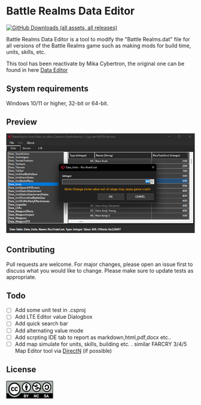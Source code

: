 # Battle Realms Data Editor

[![GitHub Downloads (all assets, all releases)](https://img.shields.io/github/downloads/MikaCybertron/Battle-Realms-Data-Editor/total?style=for-the-badge&logo=windows10&link=https%3A%2F%2Fgithub.com%2FMikaCybertron%2FBattle-Realms-Data-Editor%2Freleases)](https://github.com/MikaCybertron/Battle-Realms-Data-Editor/releases)

Battle Realms Data Editor is a tool to modify the "Battle Realms.dat" file for all versions of the Battle Realms game such as making mods for build time, units, skills, etc.

This tool has been reactivate by Mika Cybertron, the original one can be found in here [Data Editor](https://www.moddb.com/mods/boltymods-data-editor-for-battle-realms/downloads/boltymods-data-editor-file)

## System requirements

Windows 10/11 or higher, 32-bit or 64-bit.

## Preview
![](https://github.com/MikaCybertron/Battle-Realms-Data-Editor/blob/main/Image/4_dark.png)

## Contributing
Pull requests are welcome. For major changes, please open an issue first to discuss what you would like to change.
Please make sure to update tests as appropriate.

## Todo
- [ ] Add some unit test in .csproj
- [ ] Add LTE Editor value Dialogbox
- [ ] Add quick search bar
- [ ] Add alternating value mode
- [ ] Add scrpting IDE tab to report as markdown,html,pdf,docx etc..
- [ ] Add map simulate for units, skills, building etc. . similar FARCRY 3/4/5 Map Editor tool via [DirectN](https://github.com/smourier/DirectN) (if possible)

## License
[![License: CC BY-NC-ND 4.0](https://github.com/MikaCybertron/Battle-Realms-Data-Editor/blob/main/Image/byncsa_licensecommon.png)](https://creativecommons.org/licenses/by-nc-sa/4.0/)

